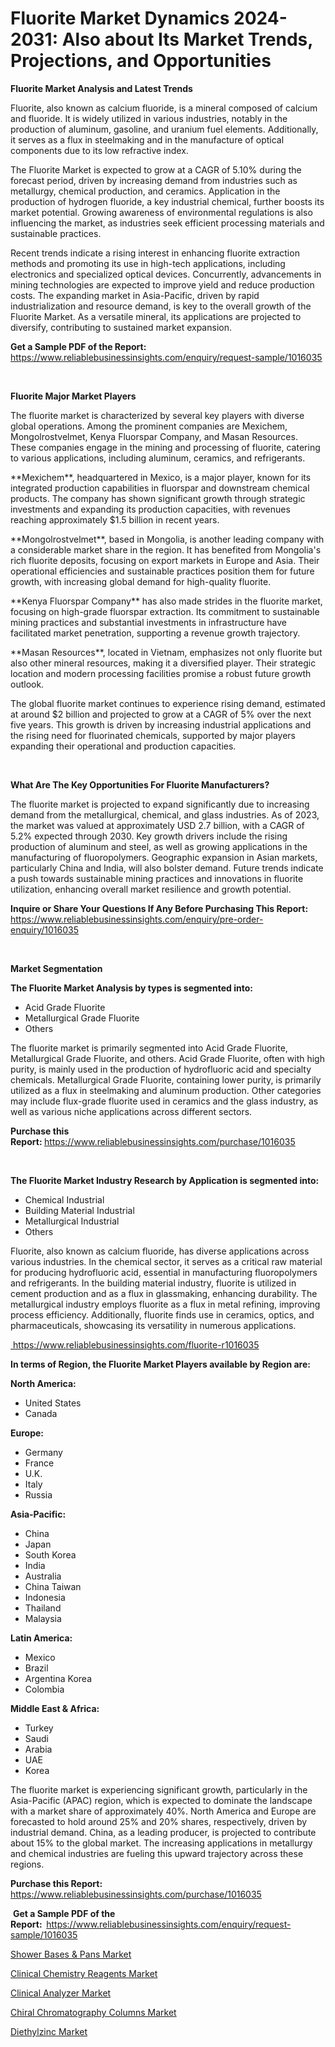 <p><h1>Fluorite Market Dynamics 2024-2031: Also about Its Market Trends, Projections, and Opportunities</h1></p><p><strong>Fluorite Market Analysis and Latest Trends</strong></p>
<p><p>Fluorite, also known as calcium fluoride, is a mineral composed of calcium and fluoride. It is widely utilized in various industries, notably in the production of aluminum, gasoline, and uranium fuel elements. Additionally, it serves as a flux in steelmaking and in the manufacture of optical components due to its low refractive index.</p><p>The Fluorite Market is expected to grow at a CAGR of 5.10% during the forecast period, driven by increasing demand from industries such as metallurgy, chemical production, and ceramics. Application in the production of hydrogen fluoride, a key industrial chemical, further boosts its market potential. Growing awareness of environmental regulations is also influencing the market, as industries seek efficient processing materials and sustainable practices.</p><p>Recent trends indicate a rising interest in enhancing fluorite extraction methods and promoting its use in high-tech applications, including electronics and specialized optical devices. Concurrently, advancements in mining technologies are expected to improve yield and reduce production costs. The expanding market in Asia-Pacific, driven by rapid industrialization and resource demand, is key to the overall growth of the Fluorite Market. As a versatile mineral, its applications are projected to diversify, contributing to sustained market expansion.</p></p>
<p><strong>Get a Sample PDF of the Report:&nbsp;</strong> <a href="https://www.reliablebusinessinsights.com/enquiry/request-sample/1016035?utm_campaign=60&utm_medium=2&utm_source=Github&utm_content=ia&utm_term=05112024&utm_id=fluorite">https://www.reliablebusinessinsights.com/enquiry/request-sample/1016035</a></p>
<p>&nbsp;</p>
<p><strong>Fluorite Major Market Players</strong></p>
<p><p>The fluorite market is characterized by several key players with diverse global operations. Among the prominent companies are Mexichem, Mongolrostvelmet, Kenya Fluorspar Company, and Masan Resources. These companies engage in the mining and processing of fluorite, catering to various applications, including aluminum, ceramics, and refrigerants.</p><p>**Mexichem**, headquartered in Mexico, is a major player, known for its integrated production capabilities in fluorspar and downstream chemical products. The company has shown significant growth through strategic investments and expanding its production capacities, with revenues reaching approximately $1.5 billion in recent years.</p><p>**Mongolrostvelmet**, based in Mongolia, is another leading company with a considerable market share in the region. It has benefited from Mongolia's rich fluorite deposits, focusing on export markets in Europe and Asia. Their operational efficiencies and sustainable practices position them for future growth, with increasing global demand for high-quality fluorite.</p><p>**Kenya Fluorspar Company** has also made strides in the fluorite market, focusing on high-grade fluorspar extraction. Its commitment to sustainable mining practices and substantial investments in infrastructure have facilitated market penetration, supporting a revenue growth trajectory.</p><p>**Masan Resources**, located in Vietnam, emphasizes not only fluorite but also other mineral resources, making it a diversified player. Their strategic location and modern processing facilities promise a robust future growth outlook.</p><p>The global fluorite market continues to experience rising demand, estimated at around $2 billion and projected to grow at a CAGR of 5% over the next five years. This growth is driven by increasing industrial applications and the rising need for fluorinated chemicals, supported by major players expanding their operational and production capacities.</p></p>
<p>&nbsp;</p>
<p><strong>What Are The Key Opportunities For Fluorite Manufacturers?</strong></p>
<p><p>The fluorite market is projected to expand significantly due to increasing demand from the metallurgical, chemical, and glass industries. As of 2023, the market was valued at approximately USD 2.7 billion, with a CAGR of 5.2% expected through 2030. Key growth drivers include the rising production of aluminum and steel, as well as growing applications in the manufacturing of fluoropolymers. Geographic expansion in Asian markets, particularly China and India, will also bolster demand. Future trends indicate a push towards sustainable mining practices and innovations in fluorite utilization, enhancing overall market resilience and growth potential.</p></p>
<p><strong>Inquire or Share Your Questions If Any Before Purchasing This Report:</strong> <a href="https://www.reliablebusinessinsights.com/enquiry/pre-order-enquiry/1016035?utm_campaign=60&utm_medium=2&utm_source=Github&utm_content=ia&utm_term=05112024&utm_id=fluorite">https://www.reliablebusinessinsights.com/enquiry/pre-order-enquiry/1016035</a></p>
<p>&nbsp;</p>
<p><strong>Market Segmentation</strong></p>
<p><strong>The Fluorite Market Analysis by types is segmented into:</strong></p>
<p><ul><li>Acid Grade Fluorite</li><li>Metallurgical Grade Fluorite</li><li>Others</li></ul></p>
<p><p>The fluorite market is primarily segmented into Acid Grade Fluorite, Metallurgical Grade Fluorite, and others. Acid Grade Fluorite, often with high purity, is mainly used in the production of hydrofluoric acid and specialty chemicals. Metallurgical Grade Fluorite, containing lower purity, is primarily utilized as a flux in steelmaking and aluminum production. Other categories may include flux-grade fluorite used in ceramics and the glass industry, as well as various niche applications across different sectors.</p></p>
<p><strong>Purchase this Report:&nbsp;</strong><a href="https://www.reliablebusinessinsights.com/purchase/1016035?utm_campaign=60&utm_medium=2&utm_source=Github&utm_content=ia&utm_term=05112024&utm_id=fluorite">https://www.reliablebusinessinsights.com/purchase/1016035</a></p>
<p>&nbsp;</p>
<p><strong>The Fluorite Market Industry Research by Application is segmented into:</strong></p>
<p><ul><li>Chemical Industrial</li><li>Building Material Industrial</li><li>Metallurgical Industrial</li><li>Others</li></ul></p>
<p><p>Fluorite, also known as calcium fluoride, has diverse applications across various industries. In the chemical sector, it serves as a critical raw material for producing hydrofluoric acid, essential in manufacturing fluoropolymers and refrigerants. In the building material industry, fluorite is utilized in cement production and as a flux in glassmaking, enhancing durability. The metallurgical industry employs fluorite as a flux in metal refining, improving process efficiency. Additionally, fluorite finds use in ceramics, optics, and pharmaceuticals, showcasing its versatility in numerous applications.</p></p>
<p><a href="https://www.reliablebusinessinsights.com/fluorite-r1016035?utm_campaign=60&utm_medium=2&utm_source=Github&utm_content=ia&utm_term=05112024&utm_id=fluorite">&nbsp;https://www.reliablebusinessinsights.com/fluorite-r1016035</a></p>
<p><strong>In terms of Region, the Fluorite Market Players available by Region are:</strong></p>
<p>
    <p> <strong> North America: </strong>
        <ul>
            <li>United States</li>
            <li>Canada</li>
        </ul>
        </p> 
    <p> <strong> Europe: </strong>
        <ul>
            <li>Germany</li>
            <li>France</li>
            <li>U.K.</li>
            <li>Italy</li>
            <li>Russia</li>
        </ul>
        </p> 
    <p> <strong> Asia-Pacific: </strong>
        <ul>
            <li>China</li>
            <li>Japan</li>
            <li>South Korea</li>
            <li>India</li>
            <li>Australia</li>
            <li>China Taiwan</li>
            <li>Indonesia</li>
            <li>Thailand</li>
            <li>Malaysia</li>
        </ul>
        </p> 
    <p> <strong> Latin America: </strong>
        <ul>
            <li>Mexico</li>
            <li>Brazil</li>
            <li>Argentina Korea</li>
            <li>Colombia</li>
        </ul>
        </p> 
    <p> <strong> Middle East & Africa: </strong>
        <ul>
            <li>Turkey</li>
            <li>Saudi</li>
            <li>Arabia</li>
            <li>UAE</li>
            <li>Korea</li>
        </ul>
    </p>
    </p>
<p><p>The fluorite market is experiencing significant growth, particularly in the Asia-Pacific (APAC) region, which is expected to dominate the landscape with a market share of approximately 40%. North America and Europe are forecasted to hold around 25% and 20% shares, respectively, driven by industrial demand. China, as a leading producer, is projected to contribute about 15% to the global market. The increasing applications in metallurgy and chemical industries are fueling this upward trajectory across these regions.</p></p>
<p><strong>Purchase this Report: </strong><a href="https://www.reliablebusinessinsights.com/purchase/1016035?utm_campaign=60&utm_medium=2&utm_source=Github&utm_content=ia&utm_term=05112024&utm_id=fluorite">https://www.reliablebusinessinsights.com/purchase/1016035</a></p>
<p>&nbsp;<strong>Get a Sample PDF of the Report:&nbsp;&nbsp;</strong><a href="https://www.reliablebusinessinsights.com/enquiry/request-sample/1016035?utm_campaign=60&utm_medium=2&utm_source=Github&utm_content=ia&utm_term=05112024&utm_id=fluorite">https://www.reliablebusinessinsights.com/enquiry/request-sample/1016035</a></p>
<p><strong></strong></p>
<p><p><a href="https://github.com/liz10hnbracht/Market-Research-Report-List-1/blob/main/shower-bases-pans-market.md?utm_campaign=60&utm_medium=2&utm_source=Github&utm_content=ia&utm_term=05112024&utm_id=fluorite">Shower Bases & Pans Market</a></p><p><a href="https://issuu.com/reportprime-2/docs/clinical-chemistry-reagents-market-_af687575e5d005?utm_campaign=60&utm_medium=2&utm_source=Github&utm_content=ia&utm_term=05112024&utm_id=fluorite">Clinical Chemistry Reagents Market</a></p><p><a href="https://issuu.com/reportprime-2/docs/clinical-analyzer-market-size-2030._ce07680da82b48?utm_campaign=60&utm_medium=2&utm_source=Github&utm_content=ia&utm_term=05112024&utm_id=fluorite">Clinical Analyzer Market</a></p><p><a href="https://issuu.com/reportprime-2/docs/chiral-chromatography-columns-marke_90a12901efb251?utm_campaign=60&utm_medium=2&utm_source=Github&utm_content=ia&utm_term=05112024&utm_id=fluorite">Chiral Chromatography Columns Market</a></p><p><a href="https://github.com/arnaudyclavinec/Market-Research-Report-List-1/blob/main/diethylzinc-market.md?utm_campaign=60&utm_medium=2&utm_source=Github&utm_content=ia&utm_term=05112024&utm_id=fluorite">Diethylzinc Market</a></p></p>